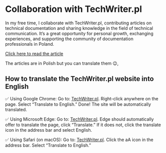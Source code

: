# Collaboration with TechWriter.pl

In my free time, I collaborate with TechWriter.pl, contributing articles on technical documentation and sharing knowledge in the field of technical communication. It’s a great opportunity for personal growth, exchanging experiences, and supporting the community of documentation professionals in Poland.


[Click here to read the article](https://techwriter.pl/tooltip-w-teorii-i-praktyce/)

The articles are in Polish but you can translate them 😉, 

## How to translate the TechWriter.pl website into English
✅ Using Google Chrome:
Go to: [TechWriter.pl](https://techwriter.pl).
Right-click anywhere on the page.
Select “Translate to English.”
Done! The site will be automatically translated.

✅ Using Microsoft Edge:
Go to: [TechWriter.pl](https://techwriter.pl).
Edge should automatically offer to translate the page, click “Translate.”
If it does not, click the translate icon in the address bar and select English.

✅ Using Safari (on macOS):
Go to: [TechWriter.pl](https://techwriter.pl).
Click the aA icon in the address bar.
Select “Translate to English.”
